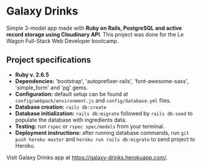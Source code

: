 # Galaxy Drinks

Simple 3-model app made with **Ruby on Rails, PostgreSQL and active record storage using Cloudinary API**. This project was done for the Le Wagon Full-Stack Web Developer bootcamp.

## Project specifications

* **Ruby v. 2.6.5**
* **Dependencies:** 'bootstrap', 'autoprefixer-rails', 'font-awesome-sass', 'simple_form' and 'pg' gems.
* **Configuration:** default setup can be found at `config/webpack/environment.js` and `config/database.yml` files.
* **Database creation:** `rails db:create`
* **Database initialization:** `rails db:migrate` followed by `rails db:seed` to populate the database with ingredients data.
* **Testing:** run `rspec` or `rspec spec/models` from your terminal.
* **Deployment instructions:** after running database commands, run `git push heroku master` and `heroku run rails db:migrate` to send project to Heroku.

Visit Galaxy Drinks app at https://galaxy-drinks.herokuapp.com/.
